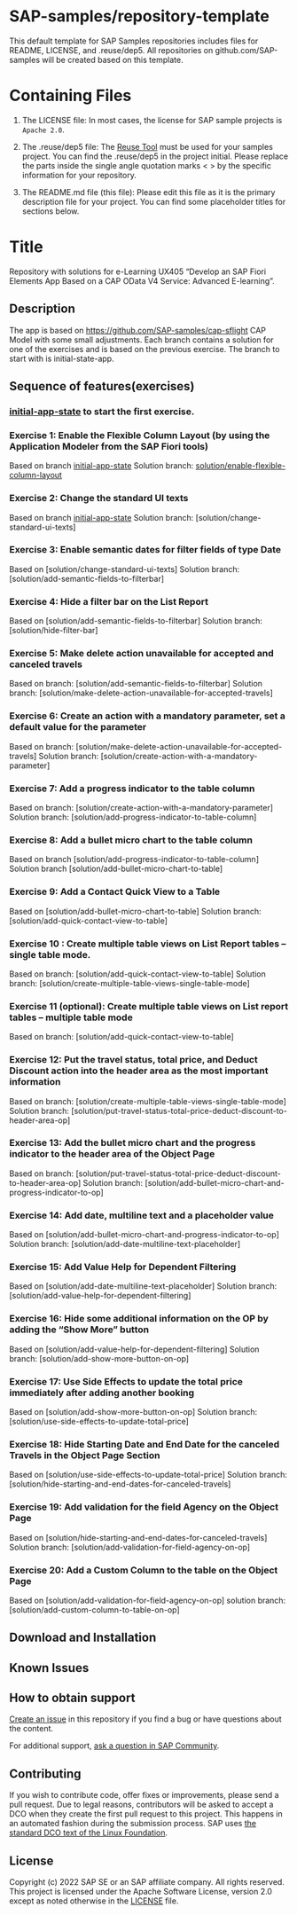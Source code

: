 # SAP-samples/repository-template
This default template for SAP Samples repositories includes files for README, LICENSE, and .reuse/dep5. All repositories on github.com/SAP-samples will be created based on this template.

# Containing Files

1. The LICENSE file:
In most cases, the license for SAP sample projects is `Apache 2.0`.

2. The .reuse/dep5 file: 
The [Reuse Tool](https://reuse.software/) must be used for your samples project. You can find the .reuse/dep5 in the project initial. Please replace the parts inside the single angle quotation marks < > by the specific information for your repository.

3. The README.md file (this file):
Please edit this file as it is the primary description file for your project. You can find some placeholder titles for sections below.

# Title
Repository with solutions for e-Learning UX405 “Develop an SAP Fiori Elements App Based on a CAP OData V4 Service: Advanced E-learning”.

<!--- Register repository https://api.reuse.software/register, then add REUSE badge:
[![REUSE status](https://api.reuse.software/badge/github.com/SAP-samples/REPO-NAME)](https://api.reuse.software/info/github.com/SAP-samples/REPO-NAME)
-->

## Description
The app is based on https://github.com/SAP-samples/cap-sflight CAP Model with some small adjustments. 
Each branch contains a solution for one of the exercises and is based on the previous exercise. The branch to start with is initial-state-app. 
<!-- Please include SEO-friendly description -->

## Sequence of features(exercises)
### [initial-app-state](https://github.com/SAP-samples/fiori-elements-v4-cap-advanced/tree/initial-app-state) to start the first exercise.
### Exercise 1: Enable the Flexible Column Layout (by using the Application Modeler from the SAP Fiori tools)
Based on branch [initial-app-state](https://github.com/SAP-samples/fiori-elements-v4-cap-advanced/tree/initial-app-state)
Solution branch: [solution/enable-flexible-column-layout](https://github.com/SAP-samples/fiori-elements-v4-cap-advanced/tree/solution/flexible-column-layout)
### Exercise 2: Change the standard UI texts
Based on branch [initial-app-state](https://github.com/SAP-samples/fiori-elements-v4-cap-advanced/tree/initial-app-state)
Solution branch: [solution/change-standard-ui-texts]
### Exercise 3: Enable semantic dates for filter fields of type Date 
Based on [solution/change-standard-ui-texts]
Solution branch: [solution/add-semantic-fields-to-filterbar]
### Exercise 4: Hide a filter bar on the List Report
Based on [solution/add-semantic-fields-to-filterbar]
Solution branch: [solution/hide-filter-bar]
### Exercise 5: Make delete action unavailable for accepted and canceled travels
Based on branch: [solution/add-semantic-fields-to-filterbar]
Solution branch: [solution/make-delete-action-unavailable-for-accepted-travels]
### Exercise 6: Create an action with a mandatory parameter, set a default value for the parameter
Based on branch: [solution/make-delete-action-unavailable-for-accepted-travels]
Solution branch: [solution/create-action-with-a-mandatory-parameter]
### Exercise 7: Add a progress indicator to the table column
Based on branch: [solution/create-action-with-a-mandatory-parameter]
Solution branch: [solution/add-progress-indicator-to-table-column]
### Exercise 8: Add a bullet micro chart to the table column
Based on branch [solution/add-progress-indicator-to-table-column]
Solution branch [solution/add-bullet-micro-chart-to-table]
### Exercise 9: Add a Contact Quick View to a Table
Based on [solution/add-bullet-micro-chart-to-table]
Solution branch: [solution/add-quick-contact-view-to-table]
### Exercise 10 : Create multiple table views on List Report tables – single table mode. 
Based on branch: [solution/add-quick-contact-view-to-table]
Solution branch:  [solution/create-multiple-table-views-single-table-mode]
### Exercise 11 (optional): Create multiple table views on List report tables – multiple table mode
Based on branch: [solution/add-quick-contact-view-to-table]
### Exercise 12:  Put the travel status, total price, and Deduct Discount action into the header area as the most important information
Based on branch:  [solution/create-multiple-table-views-single-table-mode]
Solution branch: [solution/put-travel-status-total-price-deduct-discount-to-header-area-op]
### Exercise 13:  Add the bullet micro chart and the progress indicator to the header area of the Object Page
Based on branch: [solution/put-travel-status-total-price-deduct-discount-to-header-area-op]
Solution branch: [solution/add-bullet-micro-chart-and-progress-indicator-to-op]
### Exercise 14: Add date, multiline text and a placeholder value
Based on [solution/add-bullet-micro-chart-and-progress-indicator-to-op]
Solution branch: [solution/add-date-multiline-text-placeholder]
### Exercise 15: Add Value Help for Dependent Filtering 
Based on [solution/add-date-multiline-text-placeholder]
Solution branch:  [solution/add-value-help-for-dependent-filtering]
### Exercise 16: Hide some additional information on the OP by adding the “Show More” button
Based on [solution/add-value-help-for-dependent-filtering]
Solution branch: [solution/add-show-more-button-on-op]
### Exercise 17: Use Side Effects to update the total price immediately after adding another booking
Based on [solution/add-show-more-button-on-op]
Solution branch:  [solution/use-side-effects-to-update-total-price]
### Exercise 18: Hide Starting Date and End Date for the canceled Travels in the Object Page Section
Based on [solution/use-side-effects-to-update-total-price]
Solution branch: [solution/hide-starting-and-end-dates-for-canceled-travels]
### Exercise 19: Add validation for the field Agency on the Object Page
Based on [solution/hide-starting-and-end-dates-for-canceled-travels]
Solution branch: [solution/add-validation-for-field-agency-on-op]
### Exercise 20: Add a Custom Column to the table on the Object Page 
Based on [solution/add-validation-for-field-agency-on-op]
solution branch: [solution/add-custom-column-to-table-on-op]

## Download and Installation

## Known Issues
<!-- You may simply state "No known issues. -->

## How to obtain support
[Create an issue](https://github.com/SAP-samples/<repository-name>/issues) in this repository if you find a bug or have questions about the content.
 
For additional support, [ask a question in SAP Community](https://answers.sap.com/questions/ask.html).

## Contributing
If you wish to contribute code, offer fixes or improvements, please send a pull request. Due to legal reasons, contributors will be asked to accept a DCO when they create the first pull request to this project. This happens in an automated fashion during the submission process. SAP uses [the standard DCO text of the Linux Foundation](https://developercertificate.org/).

## License
Copyright (c) 2022 SAP SE or an SAP affiliate company. All rights reserved. This project is licensed under the Apache Software License, version 2.0 except as noted otherwise in the [LICENSE](LICENSE) file.
